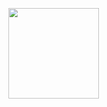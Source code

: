 <a href="https://discord.com/users/411464789609676801/"><img src="https://lanyard.cnrad.dev/api/411464789609676801?bg=0d1117" height="180" width="auto"></a>
